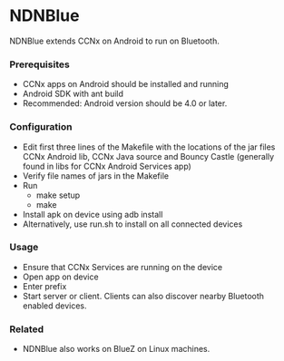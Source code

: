 NDNBlue
=======

NDNBlue extends CCNx on Android to run on Bluetooth.

### Prerequisites ###
* CCNx apps on Android should be installed and running
* Android SDK with ant build
* Recommended: Android version should be 4.0 or later.

### Configuration ###
* Edit first three lines of the Makefile with the locations of the jar files CCNx Android lib, CCNx Java source and Bouncy Castle (generally found in libs for CCNx Android Services app)
* Verify file names of jars in the Makefile
* Run
	+ make setup
	+ make
* Install apk on device using adb install
* Alternatively, use run.sh to install on all connected devices

### Usage ###
* Ensure that CCNx Services are running on the device
* Open app on device
* Enter prefix
* Start server or client. Clients can also discover nearby Bluetooth enabled devices.

### Related ###
* NDNBlue also works on BlueZ on Linux machines.